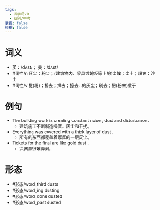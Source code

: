 ```yaml
---
tags:
  - 首字母/D
  - 级别/中考
掌握: false
模糊: false
---
```

# 词义
- 英：/dʌst/； 美：/dʌst/
- #词性/n  灰尘；粉尘；(建筑物内、家具或地板等上的)尘埃；尘土；粉末；沙土
- #词性/v  撒(粉)；擦去；掸去；擦去…的灰尘；刷去；把(粉末)撒于
# 例句
- The building work is creating constant noise , dust and disturbance .
	- 建筑施工不断制造噪音、灰尘和干扰。
- Everything was covered with a thick layer of dust .
	- 所有的东西都覆盖着厚厚的一层灰尘。
- Tickets for the final are like gold dust .
	- 决赛票很难弄到。
# 形态
- #形态/word_third dusts
- #形态/word_ing dusting
- #形态/word_done dusted
- #形态/word_past dusted
